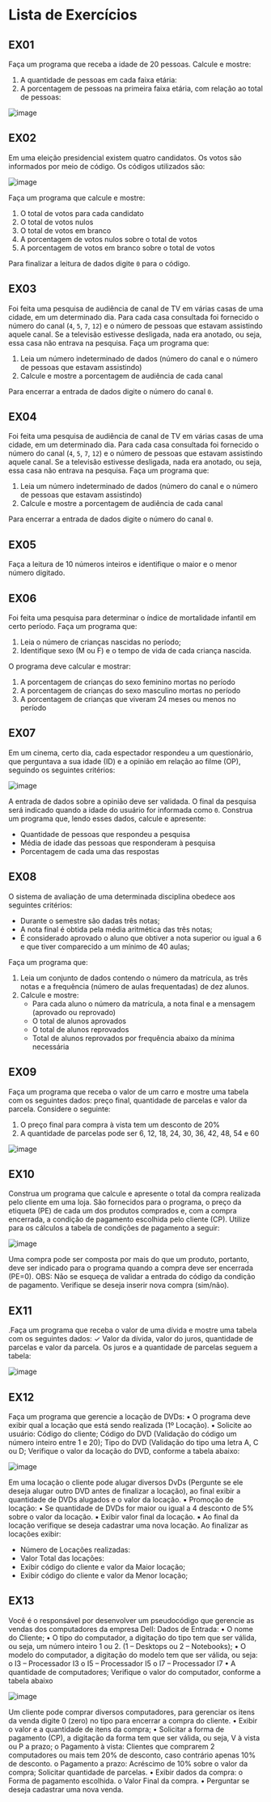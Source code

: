 # Lista de Exercícios

## EX01

Faça um programa que receba a idade de 20 pessoas. Calcule e mostre:
1. A quantidade de pessoas em cada faixa etária:
2. A porcentagem de pessoas na primeira faixa etária, com relação ao total de pessoas:

![image](https://github.com/Akaterinne/exercicios_java/assets/141957767/2356626a-323a-49c7-9470-18551bf55abf)

## EX02

Em uma eleição presidencial existem quatro candidatos. Os votos são informados por meio de código. Os códigos utilizados são:

![image](https://github.com/Akaterinne/exercicios_java/assets/141957767/be3f5929-674a-4eca-a5d7-a0f5db6f6e92)

Faça um programa que calcule e mostre:
1. O total de votos para cada candidato
2. O total de votos nulos
3. O total de votos em branco
4. A porcentagem de votos nulos sobre o total de votos
5. A porcentagem de votos em branco sobre o total de votos

Para finalizar a leitura de dados digite `0` para o código.

## EX03

Foi feita uma pesquisa de audiência de canal de TV em várias casas de uma cidade, em um determinado dia. Para cada casa consultada foi fornecido o número do canal (`4`, `5`, `7`, `12`) e o número de pessoas que estavam assistindo aquele canal. Se a televisão estivesse desligada, nada era anotado, ou seja, essa casa não entrava na pesquisa. Faça um programa que:
1. Leia um número indeterminado de dados (número do canal e o número de pessoas que estavam assistindo)
2. Calcule e mostre a porcentagem de audiência de cada canal

Para encerrar a entrada de dados digite o número do canal `0`.

## EX04

Foi feita uma pesquisa de audiência de canal de TV em várias casas de uma cidade, em um determinado dia. Para cada casa consultada foi fornecido o número do canal (`4`, `5`, `7`, `12`) e o número de pessoas que estavam assistindo aquele canal. Se a televisão estivesse desligada, nada era anotado, ou seja, essa casa não entrava na pesquisa. Faça um programa que:
1. Leia um número indeterminado de dados (número do canal e o número de pessoas que estavam assistindo)
2. Calcule e mostre a porcentagem de audiência de cada canal

Para encerrar a entrada de dados digite o número do canal `0`.

## EX05

Faça a leitura de 10 números inteiros e identifique o maior e o menor número digitado.

## EX06

Foi feita uma pesquisa para determinar o índice de mortalidade infantil em certo período. Faça um programa que:
1. Leia o número de crianças nascidas no período;
2. Identifique sexo (M ou F) e o tempo de vida de cada criança nascida.

O programa deve calcular e mostrar:
1. A porcentagem de crianças do sexo feminino mortas no período
2. A porcentagem de crianças do sexo masculino mortas no período
3. A porcentagem de crianças que viveram 24 meses ou menos no período

## EX07

Em um cinema, certo dia, cada espectador respondeu a um questionário, que perguntava a sua idade (ID) e a opinião em relação ao filme (OP), seguindo os seguintes critérios:

![image](https://github.com/Akaterinne/exercicios_java/assets/141957767/05b8ccfc-ca99-4c35-aa7c-a0720d9a21cc)

A entrada de dados sobre a opinião deve ser validada. O final da pesquisa será indicado quando a idade do usuário for informada como `0`. Construa um programa que, lendo esses dados, calcule e apresente:
- Quantidade de pessoas que respondeu a pesquisa
- Média de idade das pessoas que responderam à pesquisa
- Porcentagem de cada uma das respostas

## EX08

O sistema de avaliação de uma determinada disciplina obedece aos seguintes critérios:
- Durante o semestre são dadas três notas;
- A nota final é obtida pela média aritmética das três notas;
- É considerado aprovado o aluno que obtiver a nota superior ou igual a 6 e que tiver comparecido a um mínimo de 40 aulas;

Faça um programa que:
1. Leia um conjunto de dados contendo o número da matrícula, as três notas e a frequência (número de aulas frequentadas) de dez alunos.
2. Calcule e mostre:
   - Para cada aluno o número da matrícula, a nota final e a mensagem (aprovado ou reprovado)
   - O total de alunos aprovados
   - O total de alunos reprovados
   - Total de alunos reprovados por frequência abaixo da mínima necessária

## EX09

Faça um programa que receba o valor de um carro e mostre uma tabela com os seguintes dados: preço final, quantidade de parcelas e valor da parcela. Considere o seguinte:
1. O preço final para compra à vista tem um desconto de 20%
2. A quantidade de parcelas pode ser 6, 12, 18, 24, 30, 36, 42, 48, 54 e 60

![image](https://github.com/Akaterinne/exercicios_java/assets/141957767/a8ac4ca5-7970-4207-8c73-825ea0336a3f)

## EX10

Construa um programa que calcule e apresente o total da compra realizada pelo cliente em
uma loja. São fornecidos para o programa, o preço da etiqueta (PE) de cada um dos produtos
comprados e, com a compra encerrada, a condição de pagamento escolhida pelo cliente (CP).
Utilize para os cálculos a tabela de condições de pagamento a seguir:

![image](https://github.com/Akaterinne/exercicios_java/assets/141957767/1d67e940-47a8-4b04-ad22-704b260115c9)

Uma compra pode ser composta por mais do que um produto, portanto, deve ser indicado para o
programa quando a compra deve ser encerrada (PE=0).
OBS: Não se esqueça de validar a entrada do código da condição de pagamento.
Verifique se deseja inserir nova compra (sim/não).

## EX11

.Faça um programa que receba o valor de uma dívida e mostre uma tabela com os seguintes
dados:
✓ Valor da dívida, valor do juros, quantidade de parcelas e valor da parcela.
Os juros e a quantidade de parcelas seguem a tabela:

![image](https://github.com/Akaterinne/exercicios_java/assets/141957767/1e789d7b-41bf-41a8-930e-082275983672)

## EX12
Faça um programa que gerencie a locação de DVDs:
▪ O programa deve exibir qual a locação que está sendo realizada (1º Locação).
▪ Solicite ao usuário:
Código do cliente;
Código do DVD (Validação do código um número inteiro entre 1 e 20);
Tipo do DVD (Validação do tipo uma letra A, C ou D;
Verifique o valor da locação do DVD, conforme a tabela abaixo:

![image](https://github.com/Akaterinne/exercicios_java/assets/141957767/c3842452-a3f3-45b3-a1e9-9c53dad1428c)

Em uma locação o cliente pode alugar diversos DvDs (Pergunte se ele deseja
alugar outro DVD antes de finalizar a locação), ao final exibir a quantidade de
DVDs alugados e o valor da locação.
▪ Promoção de locação:
▪ Se quantidade de DVDs for maior ou igual a 4 desconto de 5% sobre o
valor da locação.
▪ Exibir valor final da locação.
▪ Ao final da locação verifique se deseja cadastrar uma nova locação.
Ao finalizar as locações exibir:
- Número de Locações realizadas:
- Valor Total das locações:
- Exibir código do cliente e valor da Maior locação;
- Exibir código do cliente e valor da Menor locação;

## EX13

Você é o responsável por desenvolver um pseudocódigo que gerencie as vendas dos
computadores da empresa Dell:
Dados de Entrada:
• O nome do Cliente;
• O tipo do computador, a digitação do tipo tem que ser válida, ou seja, um número inteiro 1
ou 2. (1 – Desktops ou 2 – Notebooks);
• O modelo do computador, a digitação do modelo tem que ser válida, ou seja:
o I3 – Processador I3
o I5 – Processador I5
o I7 – Processador I7
• A quantidade de computadores;
Verifique o valor do computador, conforme a tabela abaixo

![image](https://github.com/Akaterinne/exercicios_java/assets/141957767/60cd47bc-bc01-4853-8f0c-bd6c08e98a62)

Um cliente pode comprar diversos computadores, para gerenciar os itens da venda digite 0
(zero) no tipo para encerrar a compra do cliente.
• Exibir o valor e a quantidade de itens da compra;
• Solicitar a forma de pagamento (CP), a digitação da forma tem que ser válida, ou seja, V à
vista ou P a prazo;
o Pagamento à vista:
Clientes que comprarem 2 computadores ou mais tem 20% de desconto, caso
contrário apenas 10% de desconto.
o Pagamento a prazo:
Acréscimo de 10% sobre o valor da compra;
Solicitar quantidade de parcelas.
• Exibir dados da compra:
o Forma de pagamento escolhida.
o Valor Final da compra.
• Perguntar se deseja cadastrar uma nova venda.


